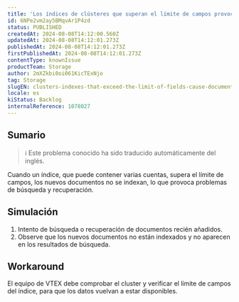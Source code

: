 ```yaml
---
title: 'Los índices de clústeres que superan el límite de campos provocan que los documentos no se indexen.'
id: 6NPe2vm2ay5BMqvAr1P4zd
status: PUBLISHED
createdAt: 2024-08-08T14:12:00.560Z
updatedAt: 2024-08-08T14:12:01.273Z
publishedAt: 2024-08-08T14:12:01.273Z
firstPublishedAt: 2024-08-08T14:12:01.273Z
contentType: knownIssue
productTeam: Storage
author: 2mXZkbi0oi061KicTExNjo
tag: Storage
slugEN: clusters-indexes-that-exceed-the-limit-of-fields-cause-documents-to-fail-to-be-indexed
locale: es
kiStatus: Backlog
internalReference: 1078027
---
```


## Sumario

>ℹ️ Este problema conocido ha sido traducido automáticamente del inglés.


Cuando un índice, que puede contener varias cuentas, supera el límite de campos, los nuevos documentos no se indexan, lo que provoca problemas de búsqueda y recuperación.


##

## Simulación



1. Intento de búsqueda o recuperación de documentos recién añadidos.
2. Observe que los nuevos documentos no están indexados y no aparecen en los resultados de búsqueda.



## Workaround


El equipo de VTEX debe comprobar el cluster y verificar el límite de campos del índice, para que los datos vuelvan a estar disponibles.





